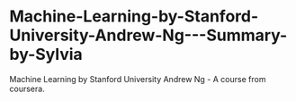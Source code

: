 # Machine-Learning-by-Stanford-University-Andrew-Ng---Summary-by-Sylvia
Machine Learning by Stanford University Andrew Ng - A course from coursera. 
